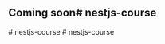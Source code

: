 ## Coming soon#   n e s t j s - c o u r s e  
 #   n e s t j s - c o u r s e  
 #   n e s t j s - c o u r s e  
 